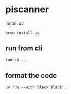 # piscanner

install uv

```
brew install uv
```

## run from cli

```run.sh ...```


## format the code

```uv run --with black black .```
